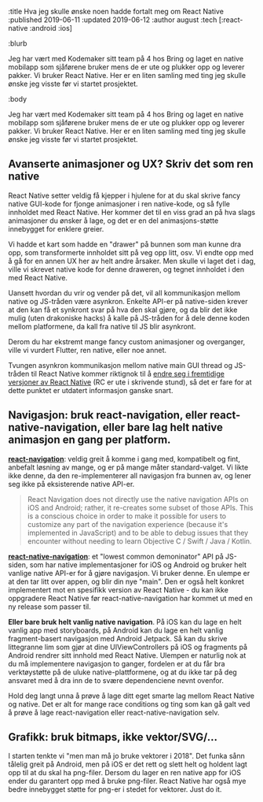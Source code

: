 :title Hva jeg skulle ønske noen hadde fortalt meg om React Native
:published 2019-06-11
:updated 2019-06-12
:author august
:tech [:react-native :android :ios]

:blurb

Jeg har vært med Kodemaker sitt team på 4 hos Bring og laget en native mobilapp som sjåførene bruker mens de er ute og plukker opp og leverer pakker. Vi bruker React Native. Her er en liten samling med ting jeg skulle ønske jeg visste før vi startet prosjektet.

:body

Jeg har vært med Kodemaker sitt team på 4 hos Bring og laget en native mobilapp som sjåførene bruker mens de er ute og plukker opp og leverer pakker. Vi bruker React Native. Her er en liten samling med ting jeg skulle ønske jeg visste før vi startet prosjektet.

## Avanserte animasjoner og UX? Skriv det som ren native

React Native setter veldig få kjepper i hjulene for at du skal skrive fancy native GUI-kode for fjonge animasjoner i ren native-kode, og så fylle innholdet med React Native. Her kommer det til en viss grad an på hva slags animasjoner du ønsker å lage, og det er en del animasjons-støtte innebygget for enklere greier.

Vi hadde et kart som hadde en "drawer" på bunnen som man kunne dra opp, som transformerte innholdet sitt på veg opp litt, osv. Vi endte opp med å gå for en annen UX her av helt andre årsaker. Men skulle vi laget det i dag, ville vi skrevet native kode for denne draweren, og tegnet innholdet i den med React Native.

Uansett hvordan du vrir og vender på det, vil all kommunikasjon mellom native og JS-tråden være asynkron. Enkelte API-er på native-siden krever at den kan få et synkront svar på hva den skal gjøre, og da blir det ikke mulig (uten drakoniske hacks) å kalle på JS-tråden for å dele denne koden mellom platformene, da kall fra native til JS blir asynkront.

Derom du har ekstremt mange fancy custom animasjoner og overganger, ville vi vurdert Flutter, ren native, eller noe annet.

Tvungen asynkron kommunikasjon mellom native main GUI thread og JS-tråden til React Native kommer riktignok til å [endre seg i fremtidige versjoner av React Native](https://facebook.github.io/react-native/blog/2018/06/14/state-of-react-native-2018) (RC er ute i skrivende stund), så det er fare for at dette punktet er utdatert informasjon ganske snart.

## Navigasjon: bruk react-navigation, eller react-native-navigation, eller bare lag helt native animasjon en gang per platform.

[**react-navigation**](https://reactnavigation.org/): veldig greit å komme i gang med, kompatibelt og fint, anbefalt løsning av mange, og er på mange måter standard-valget. Vi likte ikke denne, da den re-implementerer all navigasjon fra bunnen av, og lener seg ikke på eksisterende native API-er.

<blockquote>
React Navigation does not directly use the native navigation APIs on iOS and Android; rather, it re-creates some subset of those APIs. This is a conscious choice in order to make it possible for users to customize any part of the navigation experience (because it's implemented in JavaScript) and to be able to debug issues that they encounter without needing to learn Objective C / Swift / Java / Kotlin. 
</blockquote>

[**react-native-navigation**](https://github.com/wix/react-native-navigation): et "lowest common demoninator" API på JS-siden, som har native implementasjoner for iOS og Android og bruker helt vanlige native API-er for å gjøre navigasjon. Vi bruker denne. En ulempe er at den tar litt over appen, og blir din nye "main". Den er også helt konkret implementert mot en spesifikk version av React Native - du kan ikke oppgradere React Native før react-native-navigation har kommet ut med en ny release som passer til.

**Eller bare bruk helt vanlig native navigation**. På iOS kan du lage en helt vanlig app med storyboards, på Android kan du lage en helt vanlig fragment-basert navigasjon med Android Jetpack. Så kan du skrive littegranne lim som gjør at dine UIViewControllers på iOS og fragments på Android rendrer sitt innhold med React Native. Ulempen er naturlig nok at du må implementere navigasjon to ganger, fordelen er at du får bra verktøystøtte på de uluke native-plattformene, og at du ikke tar på deg ansvaret med å dra inn de to svære dependenciene nevnt ovenfor.

Hold deg langt unna å prøve å lage ditt eget smarte lag mellom React Native og native. Det er alt for mange race conditions og ting som kan gå galt ved å prøve å lage react-navigation eller react-native-navigation selv.

## Grafikk: bruk bitmaps, ikke vektor/SVG/...

I starten tenkte vi "men man må jo bruke vektorer i 2018". Det funka sånn tålelig greit på Android, men på iOS er det rett og slett helt og holdent lagt opp til at du skal ha png-filer. Dersom du lager en ren native app for iOS ender du garantert opp med å bruke png-filer. React Native har også mye bedre innebygget støtte for png-er i stedet for vektorer. Just do it.
